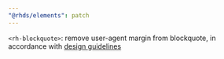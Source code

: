 ```yaml
---
"@rhds/elements": patch
---
```

`<rh-blockquote>`: remove user-agent margin from blockquote, in accordance with [design guidelines][design]

[design]: https://ux.redhat.com/elements/blockquote/style/
